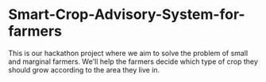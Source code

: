# Smart-Crop-Advisory-System-for-farmers
This is our hackathon project where we aim to solve the problem of small and marginal farmers. We'll help the farmers decide which type of crop they should grow according to the area they live in.
